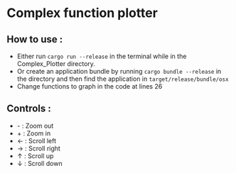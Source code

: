 # Complex function plotter

## How to use :
* Either run `cargo run --release` in the terminal while in the Complex_Plotter directory.
* Or create an application bundle by running `cargo bundle --release` in the directory and then find the application in `target/release/bundle/osx`
* Change functions to graph in the code at lines 26

## Controls :
* \- : Zoom out
* \+ : Zoom in
* ← : Scroll left
* → : Scroll right
* ↑ : Scroll up
* ↓ : Scroll down 
